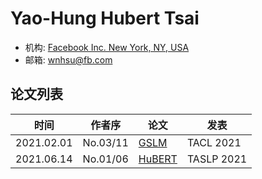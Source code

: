 # Yao-Hung Hubert Tsai

- 机构: [Facebook Inc. New York, NY, USA](../Institutions/USA-Meta.AI.md)
- 邮箱: wnhsu@fb.com

## 论文列表

| 时间 | 作者序 | 论文 | 发表 |
|:-:|:-:|---|---|
| 2021.02.01 | No.03/11 | [GSLM](../Models/Speech_LLM/2021.02.01_GSLM.md) | TACL 2021 |
| 2021.06.14 | No.01/06 | [HuBERT](../Models/Speech_Representaion/2021.06.14_HuBERT.md) | TASLP 2021 |